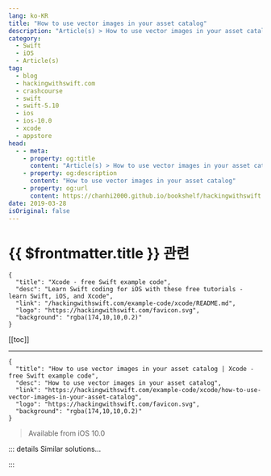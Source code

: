 ```yaml
---
lang: ko-KR
title: "How to use vector images in your asset catalog"
description: "Article(s) > How to use vector images in your asset catalog"
category:
  - Swift
  - iOS
  - Article(s)
tag: 
  - blog
  - hackingwithswift.com
  - crashcourse
  - swift
  - swift-5.10
  - ios
  - ios-10.0
  - xcode
  - appstore
head:
  - - meta:
    - property: og:title
      content: "Article(s) > How to use vector images in your asset catalog"
    - property: og:description
      content: "How to use vector images in your asset catalog"
    - property: og:url
      content: https://chanhi2000.github.io/bookshelf/hackingwithswift.com/example-code/xcode/how-to-use-vector-images-in-your-asset-catalog.html
date: 2019-03-28
isOriginal: false
---
```


# {{ $frontmatter.title }} 관련

```component VPCard
{
  "title": "Xcode - free Swift example code",
  "desc": "Learn Swift coding for iOS with these free tutorials - learn Swift, iOS, and Xcode",
  "link": "/hackingwithswift.com/example-code/xcode/README.md",
  "logo": "https://hackingwithswift.com/favicon.svg",
  "background": "rgba(174,10,10,0.2)"
}
```

[[toc]]

---

```component VPCard
{
  "title": "How to use vector images in your asset catalog | Xcode - free Swift example code",
  "desc": "How to use vector images in your asset catalog",
  "link": "https://hackingwithswift.com/example-code/xcode/how-to-use-vector-images-in-your-asset-catalog",
  "logo": "https://hackingwithswift.com/favicon.svg",
  "background": "rgba(174,10,10,0.2)"
}
```

> Available from iOS 10.0

<!-- TODO: 작성 -->

<!-- 
Xcode lets you use vector images for all your artwork, which saves you having to worry about retina artwork, super retina artwork, and whatever Apple dreams up in the future. Even better, using this vector artwork has no performance cost - iOS and Xcode do all the work for you,

To try it out, drop a PDF file into your asset catalog, then change its Scales property to Single Scale - this has the effect of making Xcode convert it to @2x and @3x at build time.

The natural size of a vector image - its effective @1x resolution - is determined by the size of the vector, which might be confusing at first because vector images are resolution independent. But even then they still have a natural size, and Xcode will display that when you select your vector art.

Xcode has a couple of vector options that are worth exploring. The first is using Individual and Single Scales mode, which lets you override any specific size you want while using the vector for the others. The other is Preserve Vector Data, which copies the PDF into the final build so it can be re-rasterized at runtime to fit any size need - the only hiccup here is that iOS needs to be precisely sure what size the image is going to be, so if you try to rely on an intrinsic content size you’ll hit problems.

To try it out yourself, add an image view to a view controller and assign it a PDF asset from your asset catalog, then give it fixed width and height constraints that are much bigger than the natural size of your PDF. It might look blurry in IB but that’s OK - it will look great on the device.

-->

::: details Similar solutions…

<!--
/quick-start/swiftui/how-to-load-custom-colors-from-an-asset-catalog">How to load custom colors from an asset catalog 
/example-code/xcode/how-to-load-assets-from-xcode-asset-catalogs">How to load assets from Xcode asset catalogs 
/example-code/system/how-to-run-code-when-your-app-is-terminated">How to run code when your app is terminated 
/example-code/uikit/how-to-change-your-app-icon-dynamically-with-setalternateiconname">How to change your app icon dynamically with setAlternateIconName() 
/example-code/arkit/how-to-detect-images-using-arimagetrackingconfiguration">How to detect images using ARImageTrackingConfiguration</a>
-->

:::

